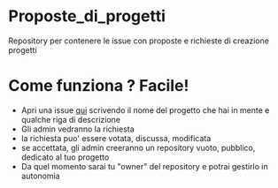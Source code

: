 # Proposte_di_progetti
Repository per contenere le issue con proposte e richieste di creazione progetti

# Come funziona ? Facile!
- Apri una issue [qui](https://github.com/La-Locanda-Del-Tech/proposte_di_progetti/issues?q=is%3Aissue+is%3Aopen+sort%3Aupdated-desc) scrivendo il nome del progetto che hai in mente e qualche riga di descrizione
- Gli admin vedranno la richiesta 
- la richiesta puo' essere votata, discussa, modificata 
- se accettata, gli admin creeranno un repository vuoto, pubblico, dedicato al tuo progetto
- Da quel momento sarai tu "owner" del repository e potrai gestirlo in autonomia



  
